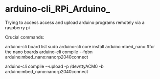 # arduino-cli_RPi_Arduino_
Trying to access access and upload arduino programs remotely via a raspberry pi

Crucial commands:

arduino-cli board list
sudo arduino-cli core install arduino:mbed_nano
#for the nano boards
arduino-cli compile --fqbn arduino:mbed_nano:nanorp2040connect

arduino-cli compile --upload -p /dev/ttyACM0 -b arduino:mbed_nano:nanorp2040connect



